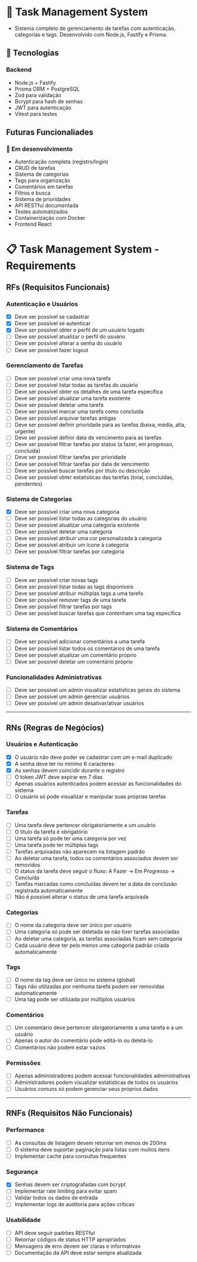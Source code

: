 # 📝 Task Management System

- Sistema completo de gerenciamento de tarefas com autenticação, categorias e tags. Desenvolvido com Node.js, Fastify e Prisma.

## 🚀 Tecnologias

### Backend

- Node.js + Fastify
- Prisma ORM + PostgreSQL
- Zod para validação
- Bcrypt para hash de senhas
- JWT para autenticação
- Vitest para testes

## Futuras Funcionaliades

### 🔄 Em desenvolvimento

- Autenticação completa (registro/login)
- CRUD de tarefas
- Sistema de categorias
- Tags para organização
- Comentários em tarefas
- Filtros e busca
- Sistema de prioridades
- API RESTful documentada
- Testes automatizados
- Containerização com Docker
- Frontend React

# 📋 Task Management System - Requirements

## **RFs (Requisitos Funcionais)**

### **Autenticação e Usuários**

- [x] Deve ser possível se cadastrar
- [x] Deve ser possível se autenticar
- [x] Deve ser possível obter o perfil de um usuário logado
- [ ] Deve ser possível atualizar o perfil do usuário
- [ ] Deve ser possível alterar a senha do usuário
- [ ] Deve ser possível fazer logout

### **Gerenciamento de Tarefas**

- [ ] Deve ser possível criar uma nova tarefa
- [ ] Deve ser possível listar todas as tarefas do usuário
- [ ] Deve ser possível obter os detalhes de uma tarefa específica
- [ ] Deve ser possível atualizar uma tarefa existente
- [ ] Deve ser possível deletar uma tarefa
- [ ] Deve ser possível marcar uma tarefa como concluída
- [ ] Deve ser possível arquivar tarefas antigas
- [ ] Deve ser possível definir prioridade para as tarefas (baixa, média, alta, urgente)
- [ ] Deve ser possível definir data de vencimento para as tarefas
- [ ] Deve ser possível filtrar tarefas por status (a fazer, em progresso, concluída)
- [ ] Deve ser possível filtrar tarefas por prioridade
- [ ] Deve ser possível filtrar tarefas por data de vencimento
- [ ] Deve ser possível buscar tarefas por título ou descrição
- [ ] Deve ser possível obter estatísticas das tarefas (total, concluídas, pendentes)

### **Sistema de Categorias**

- [x] Deve ser possível criar uma nova categoria
- [ ] Deve ser possível listar todas as categorias do usuário
- [ ] Deve ser possível atualizar uma categoria existente
- [ ] Deve ser possível deletar uma categoria
- [ ] Deve ser possível atribuir uma cor personalizada à categoria
- [ ] Deve ser possível atribuir um ícone à categoria
- [ ] Deve ser possível filtrar tarefas por categoria

### **Sistema de Tags**

- [ ] Deve ser possível criar novas tags
- [ ] Deve ser possível listar todas as tags disponíveis
- [ ] Deve ser possível atribuir múltiplas tags a uma tarefa
- [ ] Deve ser possível remover tags de uma tarefa
- [ ] Deve ser possível filtrar tarefas por tags
- [ ] Deve ser possível buscar tarefas que contenham uma tag específica

### **Sistema de Comentários**

- [ ] Deve ser possível adicionar comentários a uma tarefa
- [ ] Deve ser possível listar todos os comentários de uma tarefa
- [ ] Deve ser possível atualizar um comentário próprio
- [ ] Deve ser possível deletar um comentário próprio

### **Funcionalidades Administrativas**

- [ ] Deve ser possível um admin visualizar estatísticas gerais do sistema
- [ ] Deve ser possível um admin gerenciar usuários
- [ ] Deve ser possível um admin desativar/ativar usuários

---

## **RNs (Regras de Negócios)**

### **Usuários e Autenticação**

- [x] O usuário não deve poder se cadastrar com um e-mail duplicado
- [x] A senha deve ter no mínimo 6 caracteres
- [x] As senhas devem coincidir durante o registro
- [ ] O token JWT deve expirar em 7 dias
- [ ] Apenas usuários autenticados podem acessar as funcionalidades do sistema
- [ ] O usuário só pode visualizar e manipular suas próprias tarefas

### **Tarefas**

- [ ] Uma tarefa deve pertencer obrigatoriamente a um usuário
- [ ] O título da tarefa é obrigatório
- [ ] Uma tarefa só pode ter uma categoria por vez
- [ ] Uma tarefa pode ter múltiplas tags
- [ ] Tarefas arquivadas não aparecem na listagem padrão
- [ ] Ao deletar uma tarefa, todos os comentários associados devem ser removidos
- [ ] O status da tarefa deve seguir o fluxo: A Fazer → Em Progresso → Concluída
- [ ] Tarefas marcadas como concluídas devem ter a data de conclusão registrada automaticamente
- [ ] Não é possível alterar o status de uma tarefa arquivada

### **Categorias**

- [ ] O nome da categoria deve ser único por usuário
- [ ] Uma categoria só pode ser deletada se não tiver tarefas associadas
- [ ] Ao deletar uma categoria, as tarefas associadas ficam sem categoria
- [ ] Cada usuário deve ter pelo menos uma categoria padrão criada automaticamente

### **Tags**

- [ ] O nome da tag deve ser único no sistema (global)
- [ ] Tags não utilizadas por nenhuma tarefa podem ser removidas automaticamente
- [ ] Uma tag pode ser utilizada por múltiplos usuários

### **Comentários**

- [ ] Um comentário deve pertencer obrigatoriamente a uma tarefa e a um usuário
- [ ] Apenas o autor do comentário pode editá-lo ou deletá-lo
- [ ] Comentários não podem estar vazios

### **Permissões**

- [ ] Apenas administradores podem acessar funcionalidades administrativas
- [ ] Administradores podem visualizar estatísticas de todos os usuários
- [ ] Usuários comuns só podem gerenciar seus próprios dados

---

## **RNFs (Requisitos Não Funcionais)**

### **Performance**

- [ ] As consultas de listagem devem retornar em menos de 200ms
- [ ] O sistema deve suportar paginação para listas com muitos itens
- [ ] Implementar cache para consultas frequentes

### **Segurança**

- [x] Senhas devem ser criptografadas com bcrypt
- [ ] Implementar rate limiting para evitar spam
- [ ] Validar todos os dados de entrada
- [ ] Implementar logs de auditoria para ações críticas

### **Usabilidade**

- [ ] API deve seguir padrões RESTful
- [ ] Retornar códigos de status HTTP apropriados
- [ ] Mensagens de erro devem ser claras e informativas
- [ ] Documentação da API deve estar sempre atualizada
